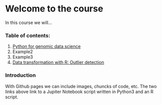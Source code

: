 # Welcome to the course

In this course we will...

### Table of contents:
1. [Python for genomic data science](PythonForGenomicDataScience-Copy1.md)
2. Example2
3. Example3
4. [Data transformation with R: Outlier detection](DataTransformationII.html)

### Introduction
With Github pages we can include images, chuncks of code, etc. 
The two links above link to a Jupiter Notebook script written in Python3 and an R script. 

